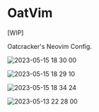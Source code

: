 # OatVim
[WIP] 

Oatcracker's Neovim Config.

![2023-05-15 18 30 00](https://github.com/hopezh/OatVim/assets/23435810/9265b991-fefb-4b88-8d8f-fc4326453321)

![2023-05-15 18 29 10](https://github.com/hopezh/OatVim/assets/23435810/839849d1-3b7d-4641-96b9-065dadf8cf9b)

![2023-05-15 18 34 24](https://github.com/hopezh/OatVim/assets/23435810/7a06b380-4453-4da6-b385-d555244daf35)

![2023-05-13 22 28 00](https://github.com/hopezh/OatVim/assets/23435810/c6491e76-8a34-42f4-8384-7637e7400663)


